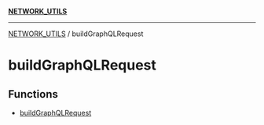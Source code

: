 [**NETWORK_UTILS**](../README.md)

***

[NETWORK_UTILS](../README.md) / buildGraphQLRequest

# buildGraphQLRequest

## Functions

- [buildGraphQLRequest](functions/buildGraphQLRequest.md)
